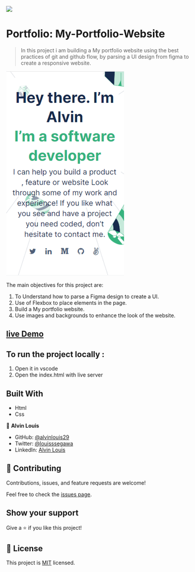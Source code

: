 ![](https://img.shields.io/badge/Microverse-blueviolet)

# Portfolio: My-Portfolio-Website

> In this project i am building a My portfolio website using the best practices of git and github flow, by parsing a UI design from figma to create a responsive website.

![screenshot](./app_screenshot.png)

The main objectives for this project are:

1. To Understand how to parse a Figma design to create a UI.
2. Use of Flexbox to place elements in the page.
3. Build a My portfolio website.
4. Use images and backgrounds to enhance the look of the website.

## [live Demo](https://raw.githack.com/alvinlouis29/Portfolio-website/header-section/index.html)

## To run the project locally :

1. Open it in vscode
2. Open the index.html with live server
## Built With

- Html
- Css

👤 **Alvin Louis**

- GitHub: [@alvinlouis29](https://github.com/alvinlouis29)
- Twitter: [@louisssegawa](https://twitter.com/louisssegawa)
- LinkedIn: [Alvin Louis](https://www.linkedin.com/in/alvin-louis-632026183/)

## 🤝 Contributing

Contributions, issues, and feature requests are welcome!

Feel free to check the [issues page](../../issues/).

## Show your support

Give a ⭐️ if you like this project!

## 📝 License

This project is [MIT](./MIT.md) licensed.
